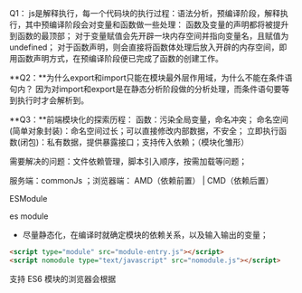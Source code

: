 Q1： js是解释执行，每一个代码块的执行过程：语法分析，预编译阶段，解释执行，其中预编译阶段会对变量和函数做一些处理：
函数及变量的声明都将被提升到函数的最顶部；
对于变量赋值会先开辟一块内存空间并指向变量名，且赋值为undefined；
对于函数声明，则会直接将函数体处理后放入开辟的内存空间，即用函数声明方式，在预编译阶段便已完成了函数的创建工作。


**Q2：**为什么export和import只能在模块最外层作用域，为什么不能在条件语句内？
因为对import和export是在静态分析阶段做的分析处理，而条件语句要等到执行时才会解析到。

**Q3：**前端模块化的探索历程：
函数：污染全局变量，命名冲突；
命名空间(简单对象封装)：命名空间过长；可以直接修改内部数据，不安全；
立即执行函数(闭包)：私有数据，提供暴露接口；支持传入依赖；（模块化雏形）

需要解决的问题：文件依赖管理，脚本引入顺序，按需加载等问题；


服务端：commonJs ；浏览器端： AMD（依赖前置） | CMD（依赖后置）


ESModule


es module
 - 尽量静态化，在编译时就确定模块的依赖关系，以及输入输出的变量；

```html
<script type="module" src="module-entry.js"></script>
<script nomodule type="text/javascript" src="nomodule.js"></script>
```

支持 ES6 模块的浏览器会根据 <script> 标签上的 type="module" 来加载 ES6 模块；而忽略带有 nomodule 的 <script> 标签。不支持的浏览器则会忽略 type="module" 的 <script> 标签，忽略 <script> 标签上的 nomodule 的属性。

使用浏览器原生对 ES6 模块的支持特性，可以享受模块级别的缓存这一优势。

在模块中引入其他模块时，需要添加 .js 后缀。模块中可以使用 export 和 import 关键字。
